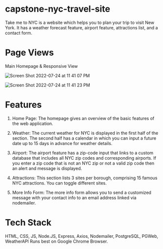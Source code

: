 # capstone-nyc-travel-site

Take me to NYC is a website which helps you to plan your trip to visit New York. It has a weather forecast feature, airport feature, attractions list, and a contact form.

# Page Views

Main Homepage & Responsive View

![Screen Shot 2022-07-24 at 11 41 07 PM](https://user-images.githubusercontent.com/83951076/181143914-a1b4c0c0-57a5-4f8b-86d4-57a58609a54a.png)


![Screen Shot 2022-07-24 at 11 41 23 PM](https://user-images.githubusercontent.com/83951076/181143929-5013366a-0b68-4f9c-b410-90725cb019b3.png)



# Features

1. Home Page:
The homepage gives an overview of the basic features of the web application.

2. Weather:
The current weather for NYC is displayed in the first half of the section.
The second half has a calendar in which you can input a future date up to 15 days in advance for weather details. 

3. Airport:
The airport feature has a zip-code input that links to a custom database that includes all NYC zip codes and corresponding airports. If you enter a zip code that is not an NYC zip or not a valid zip code then an alert and message is displayed. 

4. Attractions:
This section lists 3 sites per borough, comprising 15 famous NYC attractions. You can toggle different sites.

5. More Info Form:
The more info form allows you to send a customized message with your contact info to an email address linked via nodemailer. 

# Tech Stack

HTML, CSS, JS, Node.JS, Express, Axios, Nodemailer, PostgreSQL, PGWeb, WeatherAPI
Runs best on Google Chrome Browser.
